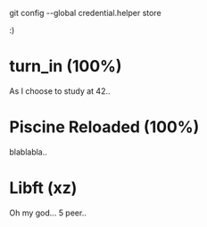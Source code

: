 
git config --global credential.helper store

:)

# turn_in (100%)
As I choose to study at 42..
# Piscine Reloaded (100%)
blablabla..
# Libft (xz)
Oh my god... 5 peer..

